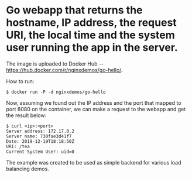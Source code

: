 # Go webapp that returns the hostname, IP address, the request URI, the local time and the system user running the app in the server.

The image is uploaded to Docker Hub -- https://hub.docker.com/r/nginxdemos/go-hello/.

How to run:
```
$ docker run -P -d nginxdemos/go-hello
```

Now, assuming we found out the IP address and the port that mapped to port 8080 on the container, we can make a request to the webapp and get the result below: 
```
$ curl <ip>:<port>
Server address: 172.17.0.2
Server name: 730fae3d41f7
Date: 2019-12-19T18:18:50Z
URI: /tea
Current System User: uid=0
```

The example was created to be used as simple backend for various load balancing demos.
